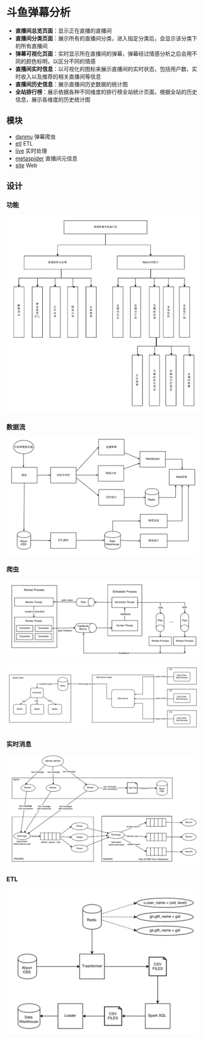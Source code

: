 # 斗鱼弹幕分析

- **直播间总览页面**：显示正在直播的直播间
- **直播间分类页面**：展示所有的直播间分类，进入指定分类后，会显示该分类下的所有直播间
- **弹幕可视化页面**：实时显示所在直播间的弹幕，弹幕经过情感分析之后会用不同的颜色标明，以区分不同的情感
- **直播间实时信息**：以可视化的图标来展示直播间的实时状态，包括用户数、实时收入以及推荐的相关直播间等信息
- **直播间历史信息**：展示直播间历史数据的统计图
- **全站排行榜**：展示依据各种不同维度的排行榜全站统计页面，根据全站的历史信息，展示各维度的历史统计图


## 模块

- [danmu](danmu) 弹幕爬虫
- [etl](etl) ETL
- [live](live) 实时处理
- [metaspider](metaspider) 直播间元信息
- [site](site) Web

## 设计

### 功能

![](doc/modules.png)

### 数据流

![](doc/dataflow.png)

### 爬虫

![](doc/spider.png)

![](doc/spider_live.png)

### 实时消息

![](doc/livemsg.png)

### ETL

![](doc/etl.png)

